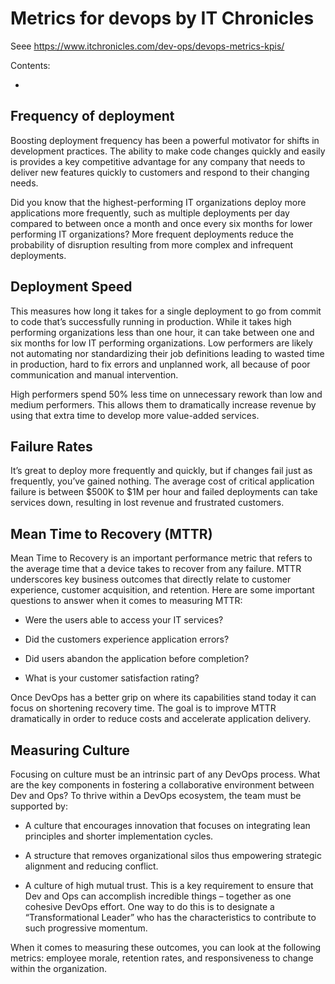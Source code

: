 # Metrics for devops by IT Chronicles

Seee https://www.itchronicles.com/dev-ops/devops-metrics-kpis/

Contents:

* [](#)


## Frequency of deployment

Boosting deployment frequency has been a powerful motivator for shifts in development practices. The ability to make code changes quickly and easily is provides a key competitive advantage for any company that needs to deliver new features quickly to customers and respond to their changing needs.

Did you know that the highest-performing IT organizations deploy more applications more frequently, such as multiple deployments per day compared to between once a month and once every six months for lower performing IT organizations? More frequent deployments reduce the probability of disruption resulting from more complex and infrequent deployments.


## Deployment Speed

This measures how long it takes for a single deployment to go from commit to code that’s successfully running in production. While it takes high performing organizations less than one hour, it can take between one and six months for low IT performing organizations. Low performers are likely not automating nor standardizing their job definitions leading to wasted time in production, hard to fix errors and unplanned work, all because of poor communication and manual intervention.

High performers spend 50% less time on unnecessary rework than low and medium performers. This allows them to dramatically increase revenue by using that extra time to develop more value-added services.


## Failure Rates

It’s great to deploy more frequently and quickly, but if changes fail just as frequently, you’ve gained nothing. The average cost of critical application failure is between $500K to $1M per hour and failed deployments can take services down, resulting in lost revenue and frustrated customers.

## Mean Time to Recovery (MTTR) 

Mean Time to Recovery is an important performance metric that refers to the average time that a device takes to recover from any failure. MTTR underscores key business outcomes that directly relate to customer experience, customer acquisition, and retention. Here are some important questions to answer when it comes to measuring MTTR:

* Were the users able to access your IT services?

* Did the customers experience application errors?

* Did users abandon the application before completion?

* What is your customer satisfaction rating?

Once DevOps has a better grip on where its capabilities stand today it can focus on shortening recovery time. The goal is to improve MTTR dramatically in order to reduce costs and accelerate application delivery.  


## Measuring Culture

Focusing on culture must be an intrinsic part of any DevOps process. What are the key components in fostering a collaborative environment between Dev and Ops? To thrive within a DevOps ecosystem, the team must be supported by:

* A culture that encourages innovation that focuses on integrating lean principles and shorter implementation cycles.

* A structure that removes organizational silos thus empowering strategic alignment and reducing conflict.

* A culture of high mutual trust. This is a key requirement to ensure that Dev and Ops can accomplish incredible things – together as one cohesive DevOps effort. One way to do this is to designate a “Transformational Leader” who has the characteristics to contribute to such progressive momentum.

When it comes to measuring these outcomes, you can look at the following metrics: employee morale, retention rates, and responsiveness to change within the organization.
